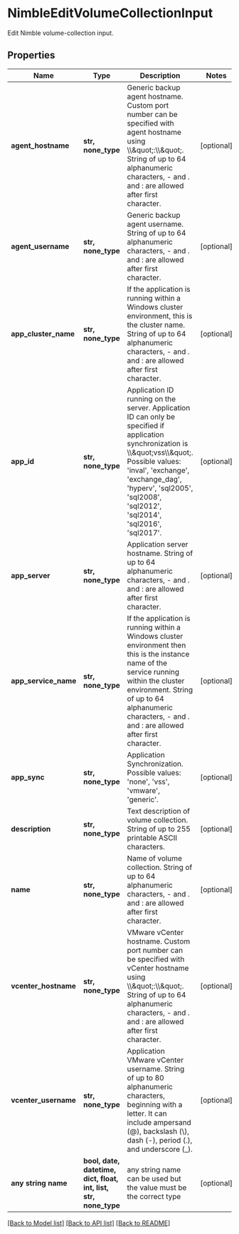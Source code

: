 # NimbleEditVolumeCollectionInput

Edit Nimble volume-collection input.

## Properties
Name | Type | Description | Notes
------------ | ------------- | ------------- | -------------
**agent_hostname** | **str, none_type** | Generic backup agent hostname. Custom port number can be specified with agent hostname using \\\\\&quot;:\\\\\&quot;. String of up to 64 alphanumeric characters, - and . and : are allowed after first character. | [optional] 
**agent_username** | **str, none_type** | Generic backup agent username. String of up to 64 alphanumeric characters, - and . and : are allowed after first character. | [optional] 
**app_cluster_name** | **str, none_type** | If the application is running within a Windows cluster environment, this is the cluster name. String of up to 64 alphanumeric characters, - and . and : are allowed after first character. | [optional] 
**app_id** | **str, none_type** | Application ID running on the server. Application ID can only be specified if application synchronization is \\\\\&quot;vss\\\\\&quot;. Possible values: &#39;inval&#39;, &#39;exchange&#39;, &#39;exchange_dag&#39;, &#39;hyperv&#39;, &#39;sql2005&#39;, &#39;sql2008&#39;, &#39;sql2012&#39;, &#39;sql2014&#39;, &#39;sql2016&#39;, &#39;sql2017&#39;. | [optional] 
**app_server** | **str, none_type** | Application server hostname. String of up to 64 alphanumeric characters, - and . and : are allowed after first character. | [optional] 
**app_service_name** | **str, none_type** | If the application is running within a Windows cluster environment then this is the instance name of the service running within the cluster environment. String of up to 64 alphanumeric characters, - and . and : are allowed after first character. | [optional] 
**app_sync** | **str, none_type** | Application Synchronization. Possible values: &#39;none&#39;, &#39;vss&#39;, &#39;vmware&#39;, &#39;generic&#39;. | [optional] 
**description** | **str, none_type** | Text description of volume collection. String of up to 255 printable ASCII characters. | [optional] 
**name** | **str, none_type** | Name of volume collection. String of up to 64 alphanumeric characters, - and . and : are allowed after first character. | [optional] 
**vcenter_hostname** | **str, none_type** | VMware vCenter hostname. Custom port number can be specified with vCenter hostname using \\\\\&quot;:\\\\\&quot;. String of up to 64 alphanumeric characters, - and . and : are allowed after first character. | [optional] 
**vcenter_username** | **str, none_type** | Application VMware vCenter username. String of up to 80 alphanumeric characters, beginning with a letter. It can include ampersand (@), backslash (\\), dash (-), period (.), and underscore (_). | [optional] 
**any string name** | **bool, date, datetime, dict, float, int, list, str, none_type** | any string name can be used but the value must be the correct type | [optional]

[[Back to Model list]](../README.md#documentation-for-models) [[Back to API list]](../README.md#documentation-for-api-endpoints) [[Back to README]](../README.md)


